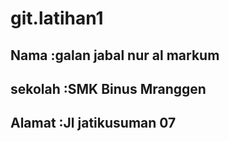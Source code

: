 # git.latihan1 
## Nama :galan jabal nur al markum
## sekolah :SMK Binus Mranggen
## Alamat :Jl jatikusuman 07
